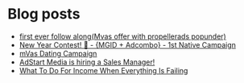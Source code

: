 # Blog posts
<!-- BLOG-POST-LIST:START -->
- [first ever follow along&lpar;Mvas offer with propellerads popunder&rpar;](https://afflift.com/f/threads/first-ever-follow-along-mvas-offer-with-propellerads-popunder.10205/)
- [New Year Contest! 🎊 - {MGID + Adcombo} - 1st Native Campaign](https://afflift.com/f/threads/new-year-contest-%F0%9F%8E%8A-mgid-adcombo-1st-native-campaign.10195/)
- [mVas Dating Campaign](https://afflift.com/f/threads/mvas-dating-campaign.10199/)
- [AdStart Media is hiring a Sales Manager!](https://afflift.com/f/threads/adstart-media-is-hiring-a-sales-manager.10221/)
- [What To Do For Income When Everything Is Failing](https://afflift.com/f/threads/what-to-do-for-income-when-everything-is-failing.9955/)
<!-- BLOG-POST-LIST:END -->
